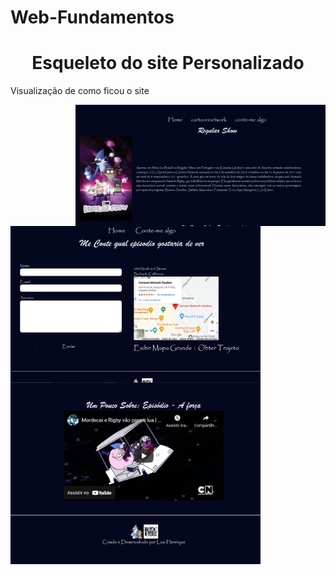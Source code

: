 # Web-Fundamentos
<h1 align="center">Esqueleto do site Personalizado </h1>
<p>Visualização de como ficou o site<p>
<div>
            <img align="right" width="400px" src="assest/img/tela1.1.png">
            <img align="left"width="400px" src="assest/img/tela1.2.png" >
            <img  align="center"width="400px"src="assest/img/tela1.3.png">
          </div>
